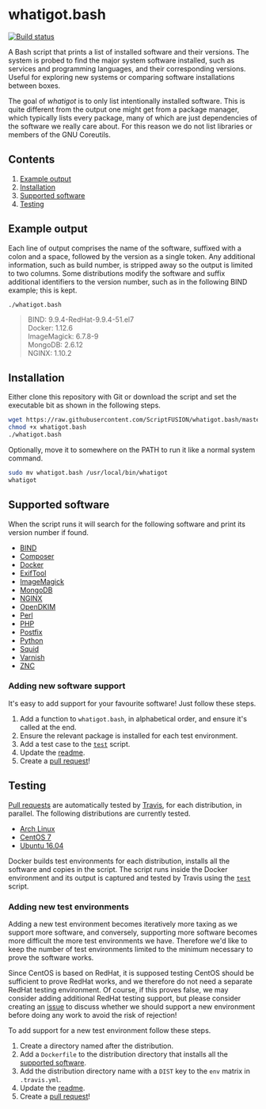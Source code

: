 whatigot.bash
=============

[![Build status][Build image]][Build]

A Bash script that prints a list of installed software and their versions. The system is probed to find the major system software installed, such as services and programming languages, and their corresponding versions. Useful for exploring new systems or comparing software installations between boxes.

The goal of *whatigot* is to only list intentionally installed software. This is quite different from the output one might get from a package manager, which typically lists every package, many of which are just dependencies of the software we really care about. For this reason we do not list libraries or members of the GNU Coreutils.

Contents
--------

  1. [Example output](#example-output)
  1. [Installation](#installation)
  1. [Supported software](#supported-software)
  1. [Testing](#testing)

Example output
--------------

Each line of output comprises the name of the software, suffixed with a colon and a space, followed by the version as a single token. Any additional information, such as build number, is stripped away so the output is limited to two columns. Some distributions modify the software and suffix additional identifiers to the version number, such as in the following BIND example; this is kept.

`./whatigot.bash`

>BIND: 9.9.4-RedHat-9.9.4-51.el7  
Docker: 1.12.6  
ImageMagick: 6.7.8-9  
MongoDB: 2.6.12  
NGINX: 1.10.2

Installation
------------

Either clone this repository with Git or download the script and set the executable bit as shown in the following steps.

```sh
wget https://raw.githubusercontent.com/ScriptFUSION/whatigot.bash/master/whatigot.bash
chmod +x whatigot.bash
./whatigot.bash
```

Optionally, move it to somewhere on the PATH to run it like a normal system command.

```sh
sudo mv whatigot.bash /usr/local/bin/whatigot
whatigot
```

Supported software
------------------

When the script runs it will search for the following software and print its version number if found.

 - [BIND][BIND]
 - [Composer][Composer]
 - [Docker][Docker]
 - [ExifTool][ExifTool]
 - [ImageMagick][ImageMagick]
 - [MongoDB][MongoDB]
 - [NGINX][NGINX]
 - [OpenDKIM][OpenDKIM]
 - [Perl][Perl]
 - [PHP][PHP]
 - [Postfix][Postfix]
 - [Python][Python]
 - [Squid][Squid]
 - [Varnish][Varnish]
 - [ZNC][ZNC]

### Adding new software support

It's easy to add support for your favourite software! Just follow these steps.

1. Add a function to `whatigot.bash`, in alphabetical order, and ensure it's called at the end.
2. Ensure the relevant package is installed for each test environment.
3. Add a test case to the [`test`][Test script] script.
4. Update the [readme](#supported-software).
5. Create a [pull request][PRs]!

Testing
-------

[Pull requests][PRs] are automatically tested by [Travis][Build], for each distribution, in parallel. The following distributions are currently tested.

* [Arch Linux][ArchLinux]
* [CentOS 7][CentOS]
* [Ubuntu 16.04][Ubuntu]

Docker builds test environments for each distribution, installs all the software and copies in the script. The script runs inside the Docker environment and its output is captured and tested by Travis using the [`test`][Test script] script.

### Adding new test environments

Adding a new test environment becomes iteratively more taxing as we support more software, and conversely, supporting more software becomes more difficult the more test environments we have. Therefore we'd like to keep the number of test environments limited to the minimum necessary to prove the software works.

Since CentOS is based on RedHat, it is supposed testing CentOS should be sufficient to prove RedHat works, and we therefore do not need a separate RedHat testing environment. Of course, if this proves false, we may consider adding additional RedHat testing support, but please consider creating an [issue][Issues] to discuss whether we should support a new environment before doing any work to avoid the risk of rejection!

To add support for a new test environment follow these steps.

1. Create a directory named after the distribution.
2. Add a `Dockerfile` to the distribution directory that installs all the [supported software](#supported-software).
3. Add the distribution directory name with a `DIST` key to the `env` matrix in `.travis.yml`.
4. Update the [readme](#testing).
5. Create a [pull request][PRs]!


  [Test script]: https://github.com/ScriptFUSION/whatigot.bash/blob/master/test
  [Issues]: https://github.com/ScriptFUSION/whatigot.bash/issues
  [PRs]: https://github.com/ScriptFUSION/whatigot.bash/pulls
  [Build]: http://travis-ci.org/ScriptFUSION/whatigot.bash
  [Build image]: https://travis-ci.org/ScriptFUSION/whatigot.bash.svg?branch=master "Build status"

  [ArchLinux]: https://www.archlinux.org
  [CentOS]: https://www.centos.org
  [Ubuntu]: https://www.ubuntu.com

  [BIND]: https://www.isc.org/downloads/bind
  [Composer]: https://getcomposer.org
  [Docker]: https://docker.com
  [ExifTool]: https://www.sno.phy.queensu.ca/~phil/exiftool
  [ImageMagick]: https://www.imagemagick.org
  [MongoDB]: https://www.mongodb.com
  [NGINX]: http://nginx.org
  [OpenDKIM]: http://opendkim.org
  [Perl]: https://www.perl.org
  [PHP]: http://php.net
  [Postfix]: http://www.postfix.org
  [Python]: https://www.python.org
  [Squid]: http://www.squid-cache.org
  [Varnish]: https://varnish-cache.org
  [ZNC]: https://znc.in
